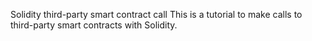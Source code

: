 Solidity third-party smart contract call
This is a tutorial to make calls to third-party smart contracts with Solidity.

